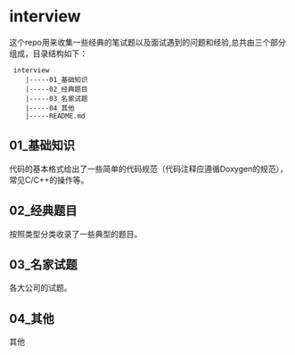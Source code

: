 # interview #
这个repo用来收集一些经典的笔试题以及面试遇到的问题和经验,总共由三个部分组成，目录结构如下：

     interview   
    	|-----01_基础知识   
    	|-----02_经典题目   
    	|-----03_名家试题  
      	|-----04_其他
    	|-----README.md

## 01_基础知识 ##
代码的基本格式给出了一些简单的代码规范（代码注释应遵循Doxygen的规范），常见C/C++的操作等。
## 02_经典题目  ##
按照类型分类收录了一些典型的题目。
## 03_名家试题  ##
各大公司的试题。
## 04_其他 ##
其他